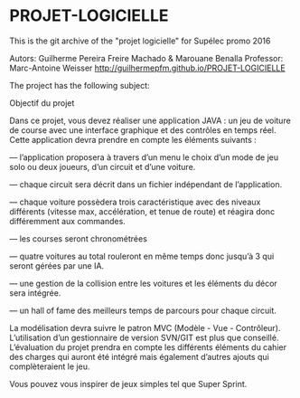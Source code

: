 PROJET-LOGICIELLE
=================
This is the git archive of the "projet logicielle" for Supélec promo 2016

Autors: Guilherme Pereira Freire Machado & Marouane Benalla
Professor: Marc-Antoine Weisser
http://guilhermepfm.github.io/PROJET-LOGICIELLE

The project has the following subject:

 Objectif du projet
 
Dans ce projet, vous devez réaliser une application JAVA : un jeu de
voiture de course avec une interface graphique et des contrôles en temps
réel.
Cette application devra prendre en compte les éléments suivants : 

— l’application proposera à travers d’un menu le choix d’un mode de jeu solo ou deux joueurs, d’un circuit et d’une voiture.

— chaque circuit sera décrit dans un fichier indépendant de l’application.

— chaque voiture possèdera trois caractéristique avec des niveaux différents (vitesse max, accélération, et tenue de route) et réagira donc différemment aux commandes.

— les courses seront chronométrées

— quatre voitures au total rouleront en même temps donc jusqu’à 3 qui seront gérées par une IA.

— une gestion de la collision entre les voitures et les éléments du décor
sera intégrée.

— un hall of fame des meilleurs temps de parcours pour chaque circuit.

La modélisation devra suivre le patron MVC (Modèle - Vue - Contrôleur).
L’utilisation d’un gestionnaire de version SVN/GIT est plus que conseillé.
L’évaluation du projet prendra en compte les différents éléments du cahier
des charges qui auront été intégré mais également d’autres ajouts qui
complèteraient le jeu.

Vous pouvez vous inspirer de jeux simples tel que Super Sprint.
